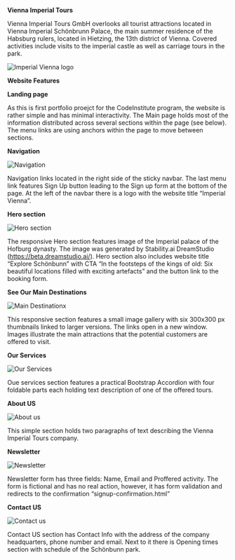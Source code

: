**Vienna Imperial Tours**

Vienna Imperial Tours GmbH overlooks all tourist attractions located in Vienna Imperial Schönbrunn Palace, the main summer residence of the Habsburg rulers, located in Hietzing, the 13th district of Vienna. Covered activities include visits to the imperial castle as well as carriage tours in the park. 

![Imperial Vienna logo](https://alexeykopchinskiy.github.io/Portfolio-project-1/assets/images/Responsivness-preview.jpg)

**Website Features**

**Landing page**

As this is first portfolio proejct for the CodeInstitute program, the website is rather simple and has minimal interactivity. The Main page holds most of the information distributed across several sections within the page (see below). The menu links are using anchors within the page to move between sections. 

**Navigation**

![Navigation](https://alexeykopchinskiy.github.io/Portfolio-project-1/assets/images/readme-images/navbar.jpg)

Navigation links located in the right side of the sticky navbar. The last menu link features Sign Up button leading to the Sign up form at the bottom of the page. At the left of the navbar there is a logo with the website title “Imperial Vienna”. 

**Hero section**

![Hero section](https://alexeykopchinskiy.github.io/Portfolio-project-1/assets/images/readme-images/hero-section.jpg)

The responsive Hero section features image of the Imperial palace of the Hofburg dynasty. The image was generated by Stability.ai DreamStudio (https://beta.dreamstudio.ai/). Hero section also includes website title “Explore Schönbunn” with CTA “In the footsteps of the kings of old: Six beautiful locations filled with exciting artefacts” and the button link to the booking form.

**See Our Main Destinations**

![Main Destinationx](https://alexeykopchinskiy.github.io/Portfolio-project-1/assets/images/readme-images/main-destinations.jpg)

This responsive section features a small image gallery with six 300x300 px thumbnails linked to larger versions. The links open in a new window. Images illustrate the main attractions that the potential customers are offered to visit.

**Our Services**

![Our Services](https://alexeykopchinskiy.github.io/Portfolio-project-1/assets/images/readme-images/our-services.jpg)

Oue services section features a practical Bootstrap Accordion with four foldable parts each holding text description of one of the offered tours.

**About US**

![About us](https://alexeykopchinskiy.github.io/Portfolio-project-1/assets/images/readme-images/about-us.jpg)

This simple section holds two paragraphs of text describing the Vienna Imperial Tours company.

**Newsletter**

![Newsletter](https://alexeykopchinskiy.github.io/Portfolio-project-1/assets/images/readme-images/newsletter-sign-up-form.jpg)

Newsletter form has three fields: Name, Email and Proffered activity. The form is fictional and has no real action, however, it has form validation and redirects to the confirmation “signup-confirmation.html”

**Contact US**

![Contact us](https://alexeykopchinskiy.github.io/Portfolio-project-1/assets/images/readme-images/contact-us.jpg)

Contact US section has Contact Info with the address of the company headquarters, phone number and email. Next to it there is Opening times section with schedule of the Schönbunn park.

